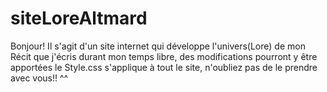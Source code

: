 # siteLoreAltmard

Bonjour! Il s'agit d'un site internet qui développe l'univers(Lore) de mon Récit que j'écris durant mon temps libre, des modifications pourront y être apportées
le Style.css s'applique à tout le site, n'oubliez pas de le prendre avec vous!! ^^

